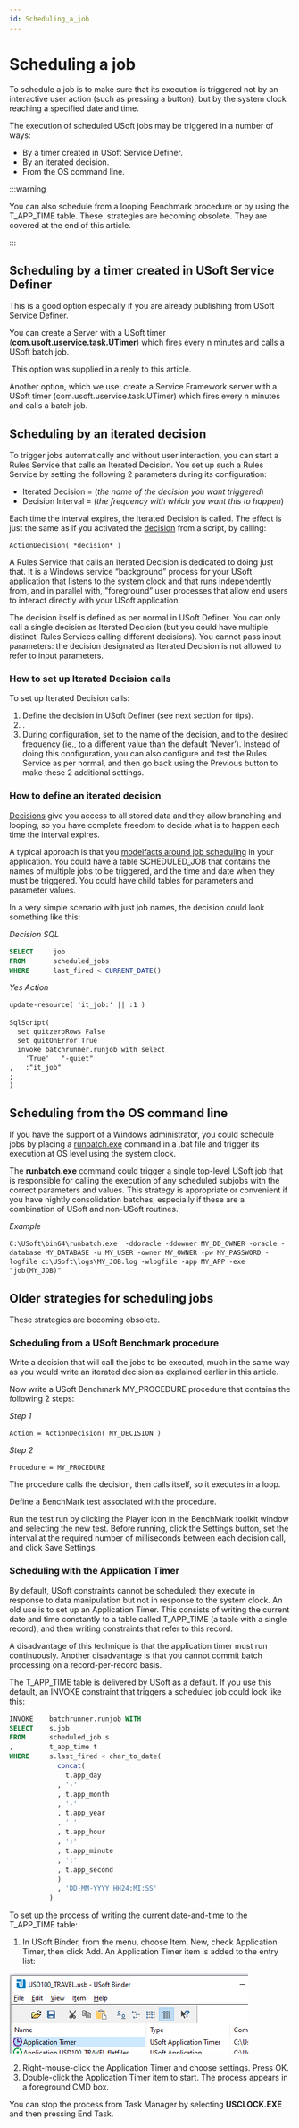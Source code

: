 ```yaml
---
id: Scheduling_a_job
---
```


# Scheduling a job

To schedule a job is to make sure that its execution is triggered not by an interactive user action (such as pressing a button), but by the system clock reaching a specified date and time.

The execution of scheduled USoft jobs may be triggered in a number of ways:

- By a timer created in USoft Service Definer.
- By an iterated decision.
- From the OS command line.


:::warning

You can also schedule from a looping Benchmark procedure or by using the T_APP_TIME table. These  strategies are becoming obsolete. They are covered at the end of this article.

:::

## Scheduling by a timer created in USoft Service Definer

This is a good option especially if you are already publishing from USoft Service Definer.

You can create a Server with a USoft timer (**com.usoft.uservice.task.UTimer**) which fires every n minutes and calls a USoft batch job.

 This option was supplied in a reply to this article.

Another option, which we use: create a Service Framework server with a USoft timer (com.usoft.uservice.task.UTimer) which fires every n minutes and calls a batch job.

## Scheduling by an iterated decision

To trigger jobs automatically and without user interaction, you can start a Rules Service that calls an Iterated Decision. You set up such a Rules Service by setting the following 2 parameters during its configuration:

- Iterated Decision = (*the name of the decision you want triggered*)
- Decision Interval = (*the frequency with which you want this to happen*)

Each time the interval expires, the Iterated Decision is called. The effect is just the same as if you activated the [decision](/Task_flow/Decisions/Decisions.md) from a script, by calling:

```
ActionDecision( *decision* )
```

A Rules Service that calls an Iterated Decision is dedicated to doing just that. It is a Windows service “background” process for your USoft application that listens to the system clock and that runs independently from, and in parallel with, "foreground” user processes that allow end users to interact directly with your USoft application.

The decision itself is defined as per normal in USoft Definer. You can only call a single decision as Iterated Decision (but you could have multiple distinct  Rules Services calling different decisions). You cannot pass input parameters: the decision designated as Iterated Decision is not allowed to refer to input parameters.

### How to set up Iterated Decision calls

To set up Iterated Decision calls:

1. Define the decision in USoft Definer (see next section for tips).
2. .
3. During configuration, set  to the name of the decision, and  to the desired frequency (ie., to a different value than the default 'Never’). Instead of doing this configuration, you can also configure and test the Rules Service as per normal, and then go back using the Previous button to make these 2 additional settings.

### How to define an iterated decision

[Decisions](/Task_flow/Decisions/Decisions.md) give you access to all stored data and they allow branching and looping, so you have complete freedom to decide what is to happen each time the interval expires.

A typical approach is that you [modelfacts around job scheduling](/Task_flow/Job_scheduling/Modelling_scheduled_jobs.md) in your application. You could have a table SCHEDULED_JOB that contains the names of multiple jobs to be triggered, and the time and date when they must be triggered. You could have child tables for parameters and parameter values.

In a very simple scenario with just job names, the decision could look something like this:

*Decision SQL*

```sql
SELECT     job
FROM       scheduled_jobs
WHERE      last_fired < CURRENT_DATE()
```

*Yes Action*

```
update-resource( 'it_job:' || :1 ) 

SqlScript(
  set quitzeroRows False
  set quitOnError True
  invoke batchrunner.runjob with select
	'True'   "-quiet"
,	:"it_job"
;
)
```

## Scheduling from the OS command line

If you have the support of a Windows administrator, you could schedule jobs by placing a [runbatch.exe](/USoft_for_administrators/USoft_command_line_syntax/runbatchexe.md) command in a .bat file and trigger its execution at OS level using the system clock.

The **runbatch.exe** command could trigger a single top-level USoft job that is responsible for calling the execution of any scheduled subjobs with the correct parameters and values. This strategy is appropriate or convenient if you have nightly consolidation batches, especially if these are a combination of USoft and non-USoft routines.

*Example*

```
C:\USoft\bin64\runbatch.exe  -ddoracle -ddowner MY_DD_OWNER -oracle -database MY_DATABASE -u MY_USER -owner MY_OWNER -pw MY_PASSWORD -logfile c:\USoft\logs\MY_JOB.log -wlogfile -app MY_APP -exe "job(MY_JOB)" 
```

## Older strategies for scheduling jobs

These strategies are becoming obsolete.

### Scheduling from a USoft Benchmark procedure

Write a decision that will call the jobs to be executed, much in the same way as you would write an iterated decision as explained earlier in this article.

Now write a USoft Benchmark MY_PROCEDURE procedure that contains the following 2 steps:

*Step 1*

```
Action = ActionDecision( MY_DECISION )
```

*Step 2*

```
Procedure = MY_PROCEDURE
```

The procedure calls the decision, then calls itself, so it executes in a loop.

Define a BenchMark test associated with the procedure.

Run the test run by clicking the Player icon in the BenchMark toolkit window and selecting the new test. Before running, click the Settings button, set the interval at the required number of milliseconds between each decision call, and click Save Settings.

### Scheduling with the Application Timer

By default, USoft constraints cannot be scheduled: they execute in response to data manipulation but not in response to the system clock. An old use is to set up an Application Timer. This consists of writing the current date and time constantly to a table called T_APP_TIME (a table with a single record), and then writing constraints that refer to this record.

A disadvantage of this technique is that the application timer must run continuously. Another disadvantage is that you cannot commit batch processing on a record-per-record basis.

The T_APP_TIME table is delivered by USoft as a default. If you use this default, an INVOKE constraint that triggers a scheduled job could look like this:

```sql
INVOKE    batchrunner.runjob WITH
SELECT    s.job
FROM      scheduled_job s
,         t_app_time t
WHERE     s.last_fired < char_to_date( 
            concat(
			  t.app_day
			, '-'
			, t.app_month
			, '-'
			, t.app_year
			, ' '
			, t.app_hour
			, ':'
			, t.app_minute
			, ':'
			, t.app_second
			)
            , 'DD-MM-YYYY HH24:MI:SS'
          )
```

To set up the process of writing the current date-and-time to the T_APP_TIME table:

1. In USoft Binder, from the menu, choose Item, New, check Application Timer, then click Add. An Application Timer item is added to the entry list:

![](./assets/69eab40f-4009-430c-983e-2a8d6ae5b661.png)

2. Right-mouse-click the Application Timer and choose settings. Press OK.
3. Double-click the Application Timer item to start. The process appears in a foreground CMD box.

You can stop the process from Task Manager by selecting **USCLOCK.EXE** and then pressing End Task.